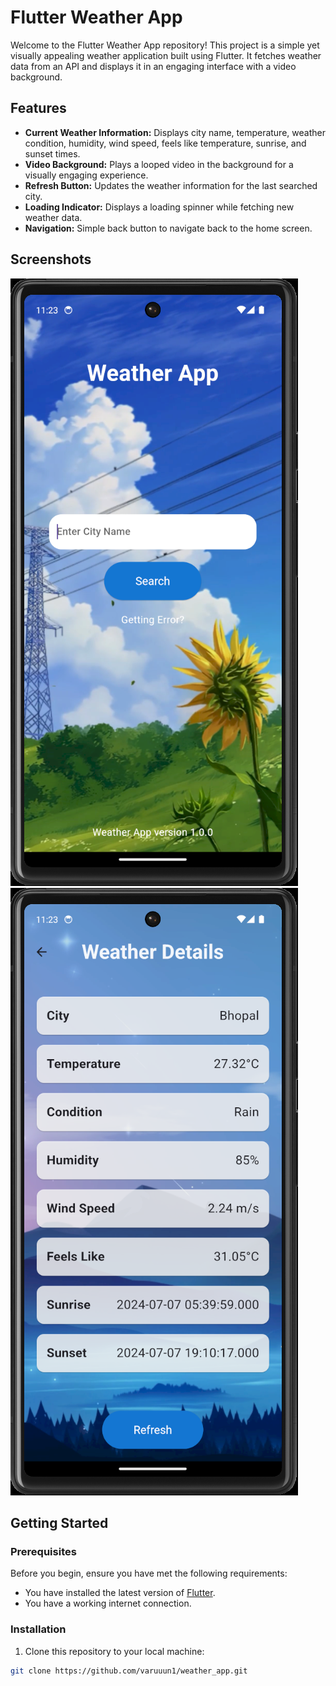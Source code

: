 # Flutter Weather App

Welcome to the Flutter Weather App repository! This project is a simple yet visually appealing weather application built using Flutter. It fetches weather data from an API and displays it in an engaging interface with a video background.

## Features

- **Current Weather Information:** Displays city name, temperature, weather condition, humidity, wind speed, feels like temperature, sunrise, and sunset times.
- **Video Background:** Plays a looped video in the background for a visually engaging experience.
- **Refresh Button:** Updates the weather information for the last searched city.
- **Loading Indicator:** Displays a loading spinner while fetching new weather data.
- **Navigation:** Simple back button to navigate back to the home screen.

## Screenshots

![Home Screen](screenshots/home_screen.png)
![Weather Details Screen](screenshots/weather_details_screen.png)

## Getting Started

### Prerequisites

Before you begin, ensure you have met the following requirements:
- You have installed the latest version of [Flutter](https://flutter.dev/docs/get-started/install).
- You have a working internet connection.

### Installation

1. Clone this repository to your local machine:

```bash
git clone https://github.com/varuuun1/weather_app.git
